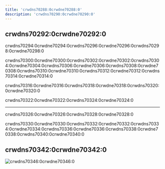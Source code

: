 ```yaml
---
title: 'crwdns70288:0crwdne70288:0'
description: 'crwdns70290:0crwdne70290:0'
---
```



## crwdns70292:0crwdne70292:0

crwdns70294:0crwdne70294:0crwdns70296:0crwdne70296:0crwdns70298:0crwdne70298:0

crwdns70300:0crwdne70300:0crwdns70302:0crwdne70302:0crwdns70304:0crwdne70304:0crwdns70306:0crwdne70306:0crwdns70308:0crwdne70308:0crwdns70310:0crwdne70310:0crwdns70312:0crwdne70312:0crwdns70314:0crwdne70314:0

crwdns70316:0crwdne70316:0crwdns70318:0crwdne70318:0crwdns70320:0crwdne70320:0

crwdns70322:0crwdne70322:0crwdns70324:0crwdne70324:0

---

crwdns70326:0crwdne70326:0crwdns70328:0crwdne70328:0

crwdns70330:0crwdne70330:0crwdns70332:0crwdne70332:0crwdns70334:0crwdne70334:0crwdns70336:0crwdne70336:0crwdns70338:0crwdne70338:0crwdns70340:0crwdne70340:0

## crwdns70342:0crwdne70342:0

![crwdns70346:0crwdne70346:0](crwdns70344:0crwdne70344:0)
